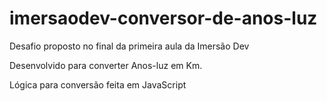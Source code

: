 # imersaodev-conversor-de-anos-luz

Desafio proposto no final da primeira aula da Imersão Dev

Desenvolvido para converter Anos-luz em Km.

Lógica para conversão feita em JavaScript
